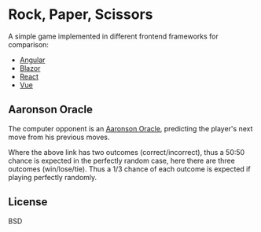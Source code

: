 # Rock, Paper, Scissors

A simple game implemented in different frontend frameworks for comparison:

* [Angular](angular/)
* [Blazor](blazor/)
* [React](reactjs/)
* [Vue](vue/)

## Aaronson Oracle

The computer opponent is an [Aaronson Oracle](https://github.com/elsehow/aaronson-oracle/tree/master),
predicting the player's next move from his previous moves.

Where the above link has two outcomes (correct/incorrect),
thus a 50:50 chance is expected in the perfectly random case,
here there are three outcomes (win/lose/tie).
Thus a 1/3 chance of each outcome is expected if playing perfectly randomly.

## License

BSD

